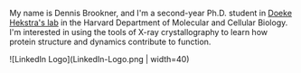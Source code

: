 My name is Dennis Brookner, and I'm a second-year Ph.D. student in [Doeke Hekstra's lab](https://hekstralab.fas.harvard.edu/) in the Harvard Department of Molecular and Cellular Biology. I'm interested in using the tools of X-ray crystallography to learn how protein structure and dynamics contribute to function.

![LinkedIn Logo](LinkedIn-Logo.png | width=40)
